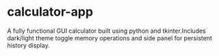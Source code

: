 # calculator-app
A fully functional GUI calculator built using python and tkinter.Includes dark/light theme toggle memory operations and side panel for persistent history display.
